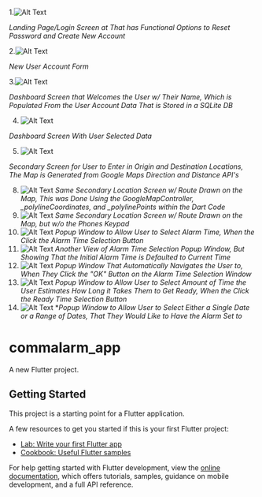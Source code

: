 1.![Alt Text](Screenshots/LoginWindow.png)

*Landing Page/Login Screen at That has Functional Options to Reset Password and Create New Account*

2.![Alt Text](Screenshots/NewAccount_Window.png)

*New User Account Form*

3.![Alt Text](Screenshots/HomePage_Window.png)

*Dashboard Screen that Welcomes the User w/ Their Name, 
Which is Populated From the User Account Data That is Stored in a SQLite DB*

4. ![Alt Text](Screenshots/HomePage_AllSelected_Updated.png)
   
*Dashboard Screen With User Selected Data*

5. ![Alt Text](Screenshots/NavigationWindow.png)
   
*Secondary Screen for User to Enter in Origin and Destination Locations, 
The Map is Generated from Google Maps Direction and Distance API's* 

8. ![Alt Text](Screenshots/NavigationWindow_w_Route.png)
*Same Secondary Location Screen w/ Route Drawn on the Map, 
This was Done Using the GoogleMapController, _polylineCoordinates, and _polylinePoints within the Dart Code*
9. ![Alt Text](Screenshots/NavigationWindow_w_Route2.png)
*Same Secondary Location Screen w/ Route Drawn on the Map, but w/o the Phones Keypad*
10. ![Alt Text](Screenshots/SetAlarm_Window.png)
*Popup Window to Allow User to Select Alarm Time, When the Click the Alarm Time Selection Button*
11. ![Alt Text](Screenshots/SetAlarm_Defaults2CurrentTime.png)
*Another View of Alarm Time Selection Popup Window, 
But Showing That the Initial Alarm Time is Defaulted to Current Time*
12. ![Alt Text](Screenshots/SetETA_Window.png)
*Popup Window That Automatically Navigates the User to, 
When They Click the "OK" Button on the Alarm Time Selection Window* 
13. ![Alt Text](Screenshots/ReadyTime_Window.png)
*Popup Window to Allow User to Select Amount of Time the User Estimates How Long it Takes Them to Get Ready, 
When the Click the Ready Time Selection Button*
14. ![Alt Text](Screenshots/SelectDateRange_Window.png)
**Popup Window to Allow User to Select Either a Single Date or a Range of Dates, 
That They Would Like to Have the Alarm Set to*


# commalarm_app

A new Flutter project.

## Getting Started

This project is a starting point for a Flutter application.

A few resources to get you started if this is your first Flutter project:

- [Lab: Write your first Flutter app](https://docs.flutter.dev/get-started/codelab)
- [Cookbook: Useful Flutter samples](https://docs.flutter.dev/cookbook)

For help getting started with Flutter development, view the
[online documentation](https://docs.flutter.dev/), which offers tutorials,
samples, guidance on mobile development, and a full API reference.
